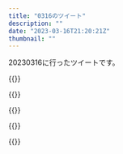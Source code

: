 ```yaml
---
title: "0316のツイート"
description: ""
date: "2023-03-16T21:20:21Z"
thumbnail: ""
---
```

20230316に行ったツイートです。
<!--more-->
{{<tweetlike text="古典的なSFのAIと今のAIの差なあ。SFの方は何らかの装置なり機能の対話インターフェースって点が強くて、今のChat GPTとかは対話だけが目的っていう点が違うくらいか？" screenname="jme/k.h (@JME_KH)" url="https://twitter.com/JME_KH/status/1636273055977857029?ref_src=twsrc%5Etfw" date="March 16 2023">}}

{{<tweetlike text="GPTの仕組み全く分からないけど、食わせるデータ変えたり増やしたりすれば、何らかの操作とか管理をしつつその状況にあった対話もできるようにはなるんじゃないのかなあ" screenname="jme/k.h (@JME_KH)" url="https://twitter.com/JME_KH/status/1636273064030920705?ref_src=twsrc%5Etfw" date="March 16 2023">}}

{{<tweetlike text="うわ、Twitter、リスト一覧の画面にもおすすめ出してくるようになりやがった" screenname="jme/k.h (@JME_KH)" url="https://twitter.com/JME_KH/status/1636309812622540800?ref_src=twsrc%5Etfw" date="March 16 2023">}}

{{<tweetlike text="昔あったのか\nどちらにせよ邪魔だから自分にとっては改悪" screenname="jme/k.h (@JME_KH)" url="https://twitter.com/JME_KH/status/1636310256103092225?ref_src=twsrc%5Etfw" date="March 16 2023">}}

{{<tweetlike text="この演出はダンガンロンパで見たな" screenname="jme/k.h (@JME_KH)" url="https://twitter.com/JME_KH/status/1636380503434752010?ref_src=twsrc%5Etfw" date="March 16 2023">}}


